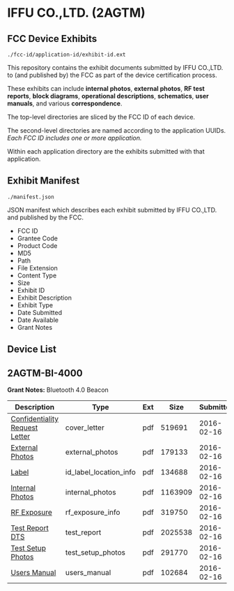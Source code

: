 # IFFU CO.,LTD. (2AGTM)
## FCC Device Exhibits

```
./fcc-id/application-id/exhibit-id.ext
```

This repository contains the exhibit documents submitted by IFFU CO.,LTD. to (and published by) the FCC as part of the device certification process.

These exhibits can include **internal photos**, **external photos**, **RF test reports**, **block diagrams**, **operational descriptions**, **schematics**, **user manuals**, and various **correspondence**.

The top-level directories are sliced by the FCC ID of each device.

The second-level directories are named according to the application UUIDs. *Each FCC ID includes one or more application.*

Within each application directory are the exhibits submitted with that application. 

## Exhibit Manifest

```
./manifest.json
```

JSON manifest which describes each exhibit submitted by IFFU CO.,LTD. and published by the FCC.

- FCC ID
- Grantee Code
- Product Code
- MD5
- Path
- File Extension
- Content Type
- Size
- Exhibit ID
- Exhibit Description
- Exhibit Type
- Date Submitted
- Date Available
- Grant Notes

## Device List
## 2AGTM-BI-4000
**Grant Notes:** Bluetooth 4.0 Beacon

| Description | Type | Ext | Size | Submitted | Available |
| ----------- | ---- | --- | ---- | --------- | --------- |
| [Confidentiality Request Letter](2AGTM-BI-4000/3fb105664c17021c03bff007085a33de/2903824.pdf) | cover_letter | pdf | 519691 | 2016-02-16 | 2016-02-16 |
| [External Photos](2AGTM-BI-4000/3fb105664c17021c03bff007085a33de/2903825.pdf) | external_photos | pdf | 179133 | 2016-02-16 | 2016-02-16 |
| [Label](2AGTM-BI-4000/3fb105664c17021c03bff007085a33de/2903827.pdf) | id_label_location_info | pdf | 134688 | 2016-02-16 | 2016-02-16 |
| [Internal Photos](2AGTM-BI-4000/3fb105664c17021c03bff007085a33de/2903826.pdf) | internal_photos | pdf | 1163909 | 2016-02-16 | 2016-02-16 |
| [RF Exposure](2AGTM-BI-4000/3fb105664c17021c03bff007085a33de/2903828.pdf) | rf_exposure_info | pdf | 319750 | 2016-02-16 | 2016-02-16 |
| [Test Report DTS](2AGTM-BI-4000/3fb105664c17021c03bff007085a33de/2903829.pdf) | test_report | pdf | 2025538 | 2016-02-16 | 2016-02-16 |
| [Test Setup Photos](2AGTM-BI-4000/3fb105664c17021c03bff007085a33de/2903830.pdf) | test_setup_photos | pdf | 291770 | 2016-02-16 | 2016-02-16 |
| [Users Manual](2AGTM-BI-4000/3fb105664c17021c03bff007085a33de/2903831.pdf) | users_manual | pdf | 102684 | 2016-02-16 | 2016-02-16 |
